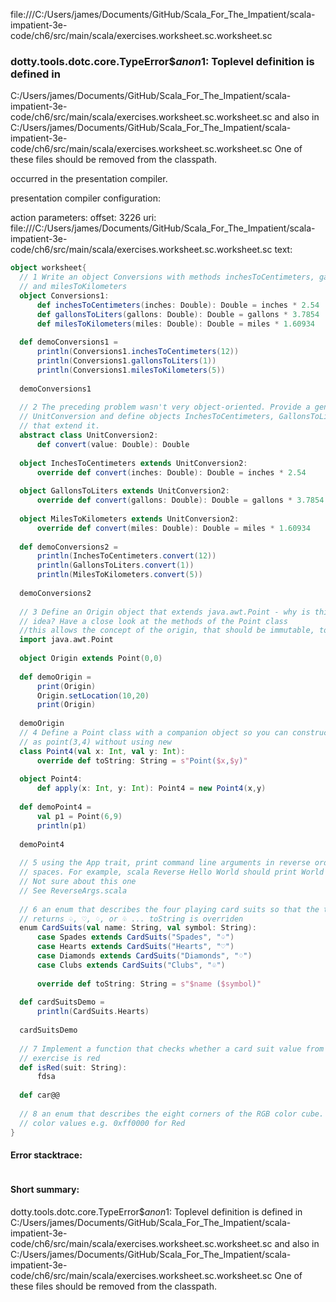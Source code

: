 file:///C:/Users/james/Documents/GitHub/Scala_For_The_Impatient/scala-impatient-3e-code/ch6/src/main/scala/exercises.worksheet.sc.worksheet.sc
### dotty.tools.dotc.core.TypeError$$anon$1: Toplevel definition <error> is defined in
  C:/Users/james/Documents/GitHub/Scala_For_The_Impatient/scala-impatient-3e-code/ch6/src/main/scala/exercises.worksheet.sc.worksheet.sc
and also in
  C:/Users/james/Documents/GitHub/Scala_For_The_Impatient/scala-impatient-3e-code/ch6/src/main/scala/exercises.worksheet.sc.worksheet.sc
One of these files should be removed from the classpath.

occurred in the presentation compiler.

presentation compiler configuration:


action parameters:
offset: 3226
uri: file:///C:/Users/james/Documents/GitHub/Scala_For_The_Impatient/scala-impatient-3e-code/ch6/src/main/scala/exercises.worksheet.sc.worksheet.sc
text:
```scala
object worksheet{
  // 1 Write an object Conversions with methods inchesToCentimeters, gallonsToLiters,
  // and milesToKilometers
  object Conversions1:
      def inchesToCentimeters(inches: Double): Double = inches * 2.54
      def gallonsToLiters(gallons: Double): Double = gallons * 3.7854
      def milesToKilometers(miles: Double): Double = miles * 1.60934
  
  def demoConversions1 =
      println(Conversions1.inchesToCentimeters(12))
      println(Conversions1.gallonsToLiters(1))
      println(Conversions1.milesToKilometers(5))
  
  demoConversions1    
  
  // 2 The preceding problem wasn't very object-oriented. Provide a general superclass
  // UnitConversion and define objects InchesToCentimeters, GallonsToLiters, MilesToKilometers
  // that extend it.
  abstract class UnitConversion2:
      def convert(value: Double): Double
  
  object InchesToCentimeters extends UnitConversion2:
      override def convert(inches: Double): Double = inches * 2.54    
  
  object GallonsToLiters extends UnitConversion2:
      override def convert(gallons: Double): Double = gallons * 3.7854
  
  object MilesToKilometers extends UnitConversion2:
      override def convert(miles: Double): Double = miles * 1.60934 
  
  def demoConversions2 = 
      println(InchesToCentimeters.convert(12))
      println(GallonsToLiters.convert(1))
      println(MilesToKilometers.convert(5))
  
  demoConversions2    
  
  // 3 Define an Origin object that extends java.awt.Point - why is this actually not a good
  // idea? Have a close look at the methods of the Point class
  //this allows the concept of the origin, that should be immutable, to be modified
  import java.awt.Point
  
  object Origin extends Point(0,0)
  
  def demoOrigin =
      print(Origin)
      Origin.setLocation(10,20)
      print(Origin)
  
  demoOrigin
  // 4 Define a Point class with a companion object so you can construct Point instances
  // as point(3,4) without using new
  class Point4(val x: Int, val y: Int):
      override def toString: String = s"Point($x,$y)"
  
  object Point4:
      def apply(x: Int, y: Int): Point4 = new Point4(x,y)
  
  def demoPoint4 =
      val p1 = Point(6,9)
      println(p1)
  
  demoPoint4    
  
  // 5 using the App trait, print command line arguments in reverse order, separated by 
  // spaces. For example, scala Reverse Hello World should print World Hello
  // Not sure about this one
  // See ReverseArgs.scala
  
  // 6 an enum that describes the four playing card suits so that the toString method
  // returns ♤, ♡, ♢, or ♧ ... toString is overriden
  enum CardSuits(val name: String, val symbol: String):
      case Spades extends CardSuits("Spades", "♤")
      case Hearts extends CardSuits("Hearts", "♡")
      case Diamonds extends CardSuits("Diamonds", "♢")
      case Clubs extends CardSuits("Clubs", "♧")
  
      override def toString: String = s"$name ($symbol)"
  
  def cardSuitsDemo =
      println(CardSuits.Hearts)
  
  cardSuitsDemo    
  
  // 7 Implement a function that checks whether a card suit value from the preceding 
  // exercise is red
  def isRed(suit: String):
      fdsa
  
  def car@@    
  
  // 8 an enum that describes the eight corners of the RGB color cube. As ID's, use the
  // color values e.g. 0xff0000 for Red
}
```



#### Error stacktrace:

```

```
#### Short summary: 

dotty.tools.dotc.core.TypeError$$anon$1: Toplevel definition <error> is defined in
  C:/Users/james/Documents/GitHub/Scala_For_The_Impatient/scala-impatient-3e-code/ch6/src/main/scala/exercises.worksheet.sc.worksheet.sc
and also in
  C:/Users/james/Documents/GitHub/Scala_For_The_Impatient/scala-impatient-3e-code/ch6/src/main/scala/exercises.worksheet.sc.worksheet.sc
One of these files should be removed from the classpath.